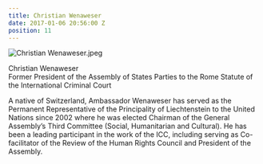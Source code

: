 ```yaml
---
title: Christian Wenaweser
date: 2017-01-06 20:56:00 Z
position: 11
---
```


![Christian Wenaweser.jpeg](/uploads/Christian%20Wenaweser.jpeg)

Christian Wenaweser <br> Former President of the Assembly of States Parties to the Rome Statute of the International Criminal Court


A native of Switzerland, Ambassador Wenaweser has served as the Permanent Representative of the Principality of Liechtenstein to the United Nations since 2002 where he was elected Chairman of the General Assembly’s Third Committee (Social, Humanitarian and Cultural). He has been a leading participant in the work of the ICC, including serving as Co-facilitator of the Review of the Human Rights Council and President of the Assembly.
